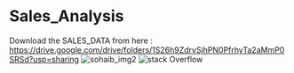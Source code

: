 # Sales_Analysis

Download the SALES_DATA from here : https://drive.google.com/drive/folders/1S26h9ZdrvSjhPN0PfrhyTa2aMmP0SRSd?usp=sharing
![sohaib_img2](https://user-images.githubusercontent.com/97386434/229333807-32efa86e-f835-40bb-a06c-9d1ae386d2ff.jpg)
![stack Overflow](http://lmsotfy.com/so.png)

